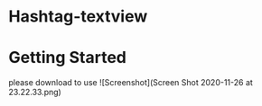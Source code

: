 # Hashtag-textview
# Getting Started
please download to use
![Screenshot](Screen Shot 2020-11-26 at 23.22.33.png)

